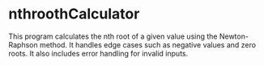# nthroothCalculator
This program calculates the nth root of a given value using the Newton-Raphson method. It handles edge cases such as negative values and zero roots. It also includes error handling for invalid inputs.
